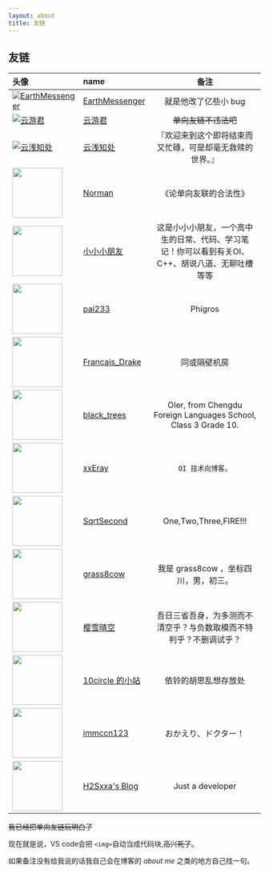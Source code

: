 ```yaml
---
layout: about
title: 友链
---
```

## 友链

| 头像                                                         | name                                                         |                             备注                             |
| :----------------------------------------------------------- | :----------------------------------------------------------- | :----------------------------------------------------------: |
| [![EarthMessenger](https://avatars.githubusercontent.com/u/49364506?v=4&s=100)](https://earthmessenger.github.io) | [EarthMessenger](https://earthmessenger.github.io)           |                     就是他改了亿些小 bug                     |
| [![云游君](https://avatars.githubusercontent.com/u/25154432?v=4&s=100)](https://www.yunyoujun.cn) | [云游君](https://www.yunyoujun.cn)                           |                     ~~单向友链不违法吧~~                     |
| [![云浅知处](https://yunqian-qwq.github.io/images/avatar.png)](https://yunqian-qwq.github.io/) | [云浅知处](https://yunqian-qwq.github.io/)                   |   『欢迎来到这个即将结束而又忙碌，可是却毫无救赎的世界。』   |
| [<img src="https://cdn.jsdelivr.net/gh/fat-old-eight/fat-old-eight.github.io@main/assets/pic/favicon.ico" width=100xp>](https://zxt688.top/) | [Norman](https://zxt688.top/)                                |                    《论单向友联的合法性》                    |
| [<img src="https://lijiaan.top/usr/themes/Aria/favicon.ico" width=100xp>](https://lijiaan.top/) | [小小小朋友](https://lijiaan.top/)                           | 这是小小小朋友，一个高中生的日常、代码、学习笔记！你可以看到有关OI、C++、胡说八道、无聊吐槽等等 |
| [<img src="https://blog.pai233.top/img/avatar.jpg" width=100xp>](https://blog.pai233.top) | [pai233](https://blog.pai233.top)                            |                           Phigros                            |
| [<img src="https://api.yimian.xyz/img/?path=imgbed/img_6bbb7f2_100x100_8_null_normal.jpeg" width=100xp>](https://www.cnblogs.com/Fran-CENSORED-Cwoi/) | [Francais_Drake](https://www.cnblogs.com/Fran-CENSORED-Cwoi/) |                         同或隔壁机房                         |
| [<img src="https://hylwxqwq.github.io/img/Devil.jpg" width=100xp>](https://hylwxqwq.github.io/) | [black_trees](https://hylwxqwq.github.io/)                   | OIer, from Chengdu Foreign Languages School, Class 3 Grade 10. |
| [<img src="https://xxeray.gitlab.io/images/avatar/64x64.jpg" width=100xp>](https://xxeray.gitlab.io) | [xxEray](https://xxeray.gitlab.io/guestbook/links/)          |                      `OI 技术向博客。`                       |
| [<img src="https://avatars.githubusercontent.com/u/79489964?v=4" width=100xp>](https://www.cnblogs.com/SqrtSecond) | [SqrtSecond](https://www.cnblogs.com/SqrtSecond)             |                    One,Two,Three,FIRE!!!                     |
| [<img src="https://api.yimian.xyz/img/?path=imgbed/img_685e735_48x48_8_null_normal.jpeg" width=100xp>](https://www.cnblogs.com/cwhfy) | [grass8cow](https://www.cnblogs.com/cwhfy)                   |            我是 grass8cow ，坐标四川，男，初三。             |
| [<img src="https://api.yimian.xyz/img/?path=imgbed/img_d757e4a_640x640_8_null_normal.jpeg" width=100xp>](https://www.cnblogs.com/ying-xue) | [樱雪晴空](https://www.cnblogs.com/ying-xue)                 | 吾日三省吾身，为多测而不清空乎？与负数取模而不特判乎？不删调试乎？ |
| [<img src="https://blog.10circle.moe/usr/uploads/2022/03/2844749549.jpeg" width=100xp>](https://blog.10circle.moe) | [10circle 的小站](https://blog.10circle.moe)                 |                     依铃的胡思乱想存放处                     |
| [<img src="https://avatars.githubusercontent.com/u/41335471?v=4" width=100xp>](https://blog.immccn123.xyz) | [immccn123 ](https://blog.immccn123.xyz)                     |                     おかえり、ドクター！                     |
| [<img src="https://avatars.githubusercontent.com/u/88923783?v=4" width=100xp>](https://h2sxxa.github.io/) | [H2Sxxa's Blog](https://h2sxxa.github.io/)                   |                       Just a developer                       |

~~我已经把单向友链玩明白了~~

现在就是说，VS code会把 `<img>`自动当成代码块,~~高兴死了~~。

如果备注没有给我说的话我自己会在博客的 *about me*  之类的地方自己找一句。
